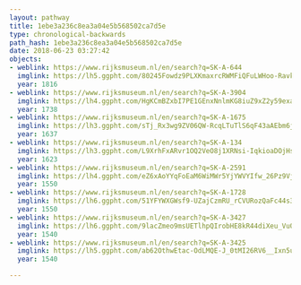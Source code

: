 ```yaml
---
layout: pathway
title: 1ebe3a236c8ea3a04e5b568502ca7d5e
type: chronological-backwards
path_hash: 1ebe3a236c8ea3a04e5b568502ca7d5e
date: 2018-06-23 03:27:42
objects:
- weblink: https://www.rijksmuseum.nl/en/search?q=SK-A-644
  imglink: https://lh5.ggpht.com/80245Fowdz9PLXKmaxrcRWMFiQFuLWHoo-RavkwiPjWM0mg2dstC1Z-k92FFqbNQuA2n3X852XVaihiv3lbyydw_og=s200
  year: 1816
- weblink: https://www.rijksmuseum.nl/en/search?q=SK-A-3904
  imglink: https://lh4.ggpht.com/HgKCmBZxbI7PE1GEnxNnlmKG8iuZ9xZ2y59exa66O9jQSBmhubF0TQOs7-8j5njIQ-oI6joxFpYK3oTOXZrVTt8nNXG5=s200
  year: 1738
- weblink: https://www.rijksmuseum.nl/en/search?q=SK-A-1675
  imglink: https://lh3.ggpht.com/sTj_Rx3wg9ZV06QW-RcqLTuTlS6qF43aAEbm6jIOQtaTUzUz96cdX9CVbyq4RH6HjdF5SX7xirS8_pV-ZHDfn42ZTCU=s200
  year: 1637
- weblink: https://www.rijksmuseum.nl/en/search?q=SK-A-134
  imglink: https://lh3.ggpht.com/L9XrhFxARvr1OQ2VeO8j1XRNsi-IqkioaDOjHsUNFq3QlKvRlGCFw-ESN---7fScJ9i132cNwOYUfCfRvBfaS0JzqzH6=s200
  year: 1623
- weblink: https://www.rijksmuseum.nl/en/search?q=SK-A-2591
  imglink: https://lh4.ggpht.com/eZ6xAoYYqFoEaM6WiMWr5YjYWVYIfw_26Pz9Vjqvc12spardmtsNcp1cd0YwB4CapA2eG0MEwUl12Lpko4Rd5d4qDA8=s200
  year: 1550
- weblink: https://www.rijksmuseum.nl/en/search?q=SK-A-1728
  imglink: https://lh6.ggpht.com/51YFYWXGWsf9-UZajCzmRU_rCVURozQaFc44s3pgGC1A4Vv7I0NV-z5zUH7KeWqtktgNrH-ST9cTPDLOTZcBKx6Y3RQ=s200
  year: 1550
- weblink: https://www.rijksmuseum.nl/en/search?q=SK-A-3427
  imglink: https://lh6.ggpht.com/9lacZmeo9msUETlhpQIrobHE8kR44diXeu_VuO8Z-OxMNksBn81ttGlRhh0Ttpeo8YlrdDH9qvtRUYbHyrGpdzrRHCg=s200
  year: 1540
- weblink: https://www.rijksmuseum.nl/en/search?q=SK-A-3425
  imglink: https://lh5.ggpht.com/ab62OthwEtac-OdLMQE-J_0tMI26RV6__Ixn5uvM30NLCIy5uuPf7eRLGwsq9ljCtSbUII9mBlGbTJY_REJCXVoiRA=s200
  year: 1540

---
```

